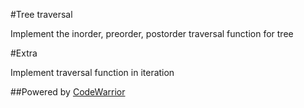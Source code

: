 #Tree traversal

Implement the inorder, preorder, postorder traversal function for tree

#Extra

Implement traversal function in iteration

##Powered by [CodeWarrior](http://code-warrior.herokuapp.com)
